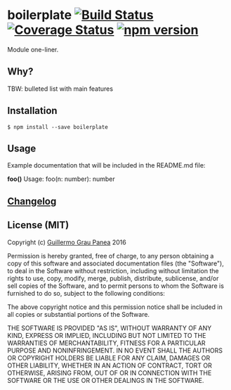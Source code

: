 # boilerplate [![Build Status](https://travis-ci.org/guigrpa/boilerplate.svg)](https://travis-ci.org/guigrpa/boilerplate) [![Coverage Status](https://coveralls.io/repos/github/guigrpa/boilerplate/badge.svg?branch=master)](https://coveralls.io/github/guigrpa/boilerplate?branch=master) [![npm version](https://img.shields.io/npm/v/boilerplate.svg)](https://www.npmjs.com/package/boilerplate)

Module one-liner.


## Why?

TBW: bulleted list with main features


## Installation

```
$ npm install --save boilerplate
```


## Usage

Example documentation that will be included in the README.md file:

**foo()**
Usage: foo(n: number): number


## [Changelog](https://github.com/guigrpa/boilerplate/blob/master/CHANGELOG.md)


## License (MIT)

Copyright (c) [Guillermo Grau Panea](https://github.com/guigrpa) 2016

Permission is hereby granted, free of charge, to any person obtaining a copy of this software and associated documentation files (the "Software"), to deal in the Software without restriction, including without limitation the rights to use, copy, modify, merge, publish, distribute, sublicense, and/or sell copies of the Software, and to permit persons to whom the Software is furnished to do so, subject to the following conditions:

The above copyright notice and this permission notice shall be included in all copies or substantial portions of the Software.

THE SOFTWARE IS PROVIDED "AS IS", WITHOUT WARRANTY OF ANY KIND, EXPRESS OR IMPLIED, INCLUDING BUT NOT LIMITED TO THE WARRANTIES OF MERCHANTABILITY, FITNESS FOR A PARTICULAR PURPOSE AND NONINFRINGEMENT. IN NO EVENT SHALL THE AUTHORS OR COPYRIGHT HOLDERS BE LIABLE FOR ANY CLAIM, DAMAGES OR OTHER LIABILITY, WHETHER IN AN ACTION OF CONTRACT, TORT OR OTHERWISE, ARISING FROM, OUT OF OR IN CONNECTION WITH THE SOFTWARE OR THE USE OR OTHER DEALINGS IN THE SOFTWARE.
